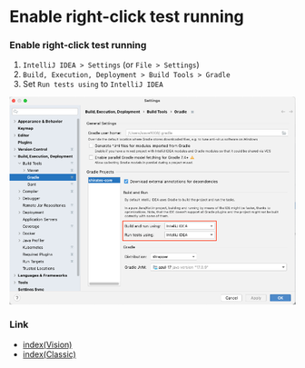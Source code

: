 # Enable right-click test running

### Enable right-click test running

1. `IntelliJ IDEA > Settings` (or `File > Settings`)
1. `Build, Execution, Deployment > Build Tools > Gradle`
1. Set `Run tests using` to `IntelliJ IDEA`

![](_images/build_tools_gradle.png)

### Link

- [index(Vision)](../../index.md)
- [index(Classic)](../../classic/index.md)


